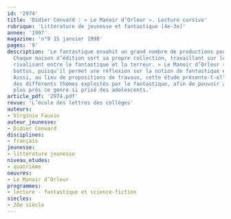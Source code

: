 ```yaml
---
id: '2974'
title: 'Didier Convard : « Le Manoir d’Orleur ». Lecture cursive'
rubrique: 'Littérature de jeunesse et fantastique [4e-3e]'
annee: '1997'
magazine: 'n°9 15 janvier 1998'
pages: '9'
description: 'Le fantastique envahit un grand nombre de productions pour adolescents.
  Chaque maison d’édition sort sa propre collection, travaillant sur les jaquettes,
  rivalisant entre le fantastique et la terreur. « Le Manoir d’Orleur » sort des sentiers
  battus, puisqu’il permet une réflexion sur la notion de fantastique et de folie.
  Aussi, au lieu de propositions de travaux, cette étude présente-t-elle un panorama
  des différents thèmes exploités par le fantastique, afin de pouvoir approcher de
  plus près ce genre si prisé des adolescents.'
article_pdf: '2974.pdf'
revue: 'L’école des lettres des collèges'
auteurs:
- Virginie Fauvin
auteur_jeunesse:
- Didier Convard
disciplines:
- français
jeunesse:
- littérature jeunesse
niveau_etudes:
- quatrième
oeuvres:
- Le Manoir d’Orleur
programmes:
- lecture - fantastique et science-fiction
siecles:
- 20e siècle
---
```

